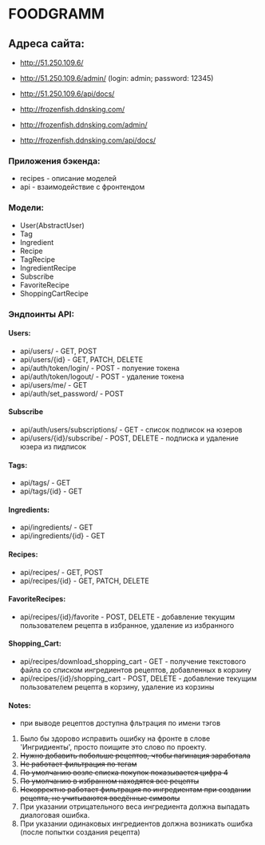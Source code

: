 # FOODGRAMM

## Адреса сайта:
- http://51.250.109.6/
- http://51.250.109.6/admin/ (login: admin; password: 12345)
- http://51.250.109.6/api/docs/ 


- http://frozenfish.ddnsking.com/
- http://frozenfish.ddnsking.com/admin/
- http://frozenfish.ddnsking.com/api/docs/

### Приложения бэкенда:
- recipes - описание моделей
- api - взаимодействие с фронтендом

### Модели:
- User(AbstractUser)
- Tag
- Ingredient
- Recipe
- TagRecipe
- IngredientRecipe
- Subscribe
- FavoriteRecipe
- ShoppingCartRecipe

### Эндпоинты API:
#### Users:
- api/users/ - GET, POST
- api/users/{id} - GET, PATCH, DELETE
- api/auth/token/login/ - POST - полуение токена
- api/auth/token/logout/ - POST - удаление токена
- api/users/me/ - GET
- api/auth/set_password/ - POST
#### Subscribe
- api/auth/users/subscriptions/ - GET - список подписок на юзеров
- api/users/{id}/subscribe/ - POST, DELETE - подписка и удаление юзера из пидписок
#### Tags:
- api/tags/ - GET
- api/tags/{id} - GET
#### Ingredients:
- api/ingredients/ - GET
- api/ingredients/{id} - GET
#### Recipes:
- api/recipes/ - GET, POST
- api/recipes/{id} - GET, PATCH, DELETE
#### FavoriteRecipes:
- api/recipes/{id}/favorite - POST, DELETE - добавление текущим пользователем рецепта в избранное, удаление из избранного
#### Shopping_Cart:
- api/recipes/download_shopping_cart - GET - получение текстового файла со списком ингредиентов рецептов, добавленных в корзину
- api/recipes/{id}/shopping_cart - POST, DELETE - добавление текущим пользователем рецепта в корзину, удаление из корзины

#### Notes:
- при выводе рецептов доступна фльтрация по имени тэгов


1) Было бы здорово исправить ошибку на фронте в слове 'Ингридиенты', просто поищите это слово по проекту.
2) ~~Нужно добавить побольше рецептов, чтобы пагинация заработала~~
3) ~~Не работает фильтрация по тегам~~
4) ~~По умолчанию возле списка покупок показывается цифра 4~~
5) ~~По умолчанию в избранном находятся все рецепты~~
6) ~~Некорректно работает фильтрация по ингредиентам при создании рецепта, не учитываются введённые символы~~
7) При указании отрицательного веса ингредиента должна выпадать диалоговая ошибка.
8) При указании одинаковых ингредиентов должна возникать ошибка (после попытки создания рецепта)


